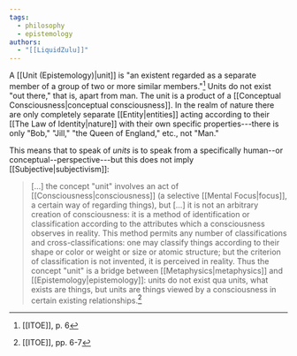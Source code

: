 ```yaml
---
tags:
  - philosophy
  - epistemology
authors:
  - "[[LiquidZulu]]"
---
```

A [[Unit (Epistemology)|unit]] is "an existent regarded as a separate member of a group of two or more similar members."[^1] Units do not exist "out there," that is, apart from man. The unit is a product of a [[Conceptual Consciousness|conceptual consciousness]]. In the realm of nature there are only completely separate [[Entity|entities]] acting according to their [[The Law of Identity|nature]] with their own specific properties---there is only "Bob," "Jill," "the Queen of England," etc., not "Man." 

This means that to speak of *units* is to speak from a specifically human--or conceptual--perspective---but this does not imply [[Subjective|subjectivism]]:

>\[...] the concept "unit" involves an act of [[Consciousness|consciousness]] (a selective [[Mental Focus|focus]], a certain way of regarding things), but \[...] it is not an arbitrary creation of consciousness: it is a method of identification or classification according to the attributes which a consciousness observes in reality. This method permits any number of classifications and cross-classifications: one may classify things according to their shape or color or weight or size or atomic structure; but the criterion of classification is not invented, it is perceived in reality. Thus the concept "unit" is a bridge between [[Metaphysics|metaphysics]] and [[Epistemology|epistemology]]: units do not exist qua units, what exists are things, but units are things viewed by a consciousness in certain existing relationships.[^2]

[^1]: [[ITOE]], p. 6
[^2]: [[ITOE]], pp. 6-7